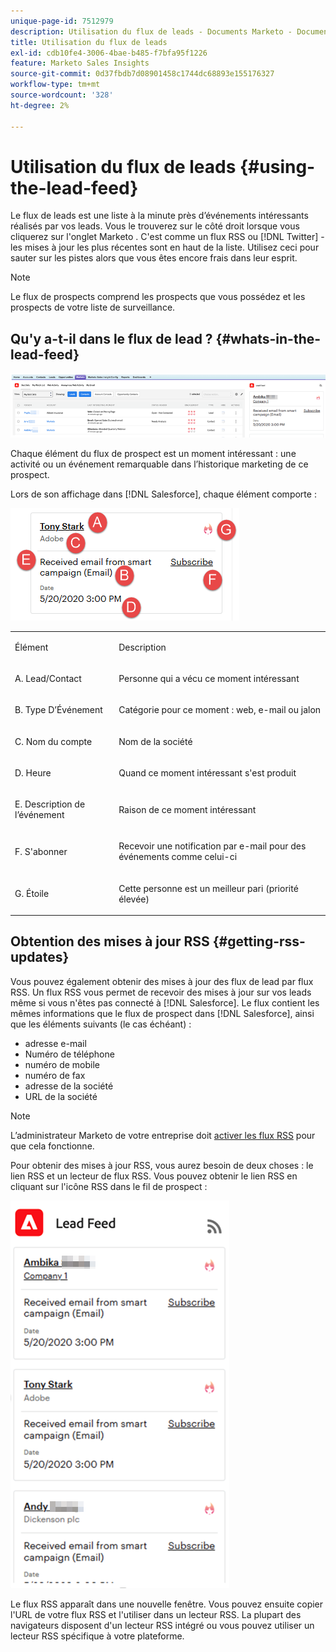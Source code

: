 ```yaml
---
unique-page-id: 7512979
description: Utilisation du flux de leads - Documents Marketo - Documentation du produit
title: Utilisation du flux de leads
exl-id: cdb10fe4-3006-4bae-b485-f7bfa95f1226
feature: Marketo Sales Insights
source-git-commit: 0d37fbdb7d08901458c1744dc68893e155176327
workflow-type: tm+mt
source-wordcount: '328'
ht-degree: 2%

---
```


# Utilisation du flux de leads {#using-the-lead-feed}

Le flux de leads est une liste à la minute près d’événements intéressants réalisés par vos leads. Vous le trouverez sur le côté droit lorsque vous cliquerez sur l&#39;onglet Marketo . C&#39;est comme un flux RSS ou [!DNL Twitter] - les mises à jour les plus récentes sont en haut de la liste. Utilisez ceci pour sauter sur les pistes alors que vous êtes encore frais dans leur esprit.

>[!NOTE]
>
>Le flux de prospects comprend les prospects que vous possédez et les prospects de votre liste de surveillance.

## Qu&#39;y a-t-il dans le flux de lead ? {#whats-in-the-lead-feed}

![](assets/using-the-lead-feed-1.png)

Chaque élément du flux de prospect est un moment intéressant : une activité ou un événement remarquable dans l’historique marketing de ce prospect.

Lors de son affichage dans [!DNL Salesforce], chaque élément comporte :

![](assets/using-the-lead-feed-2.png)

<table> 
 <colgroup> 
  <col> 
  <col> 
 </colgroup> 
 <tbody> 
  <tr> 
   <td><p>Élément</p></td> 
   <td><p>Description</p></td> 
  </tr> 
  <tr> 
   <td><p>A. Lead/Contact</p></td> 
   <td><p>Personne qui a vécu ce moment intéressant</p></td> 
  </tr> 
  <tr> 
   <td><p>B. Type D’Événement</p></td> 
   <td><p>Catégorie pour ce moment : web, e-mail ou jalon</p></td> 
  </tr> 
  <tr> 
   <td><p>C. Nom du compte</p></td> 
   <td><p>Nom de la société</p></td> 
  </tr> 
  <tr> 
   <td><p>D. Heure</p></td> 
   <td><p>Quand ce moment intéressant s'est produit</p></td> 
  </tr> 
  <tr> 
   <td><p>E. Description de l’événement</p></td> 
   <td><p>Raison de ce moment intéressant</p></td> 
  </tr> 
  <tr> 
   <td><p>F. S'abonner</p></td> 
   <td><p>Recevoir une notification par e-mail pour des événements comme celui-ci</p></td> 
  </tr> 
  <tr> 
   <td><p>G. Étoile</p></td> 
   <td><p>Cette personne est un meilleur pari (priorité élevée)</p></td> 
  </tr> 
 </tbody> 
</table>

## Obtention des mises à jour RSS {#getting-rss-updates}

Vous pouvez également obtenir des mises à jour des flux de lead par flux RSS.  Un flux RSS vous permet de recevoir des mises à jour sur vos leads même si vous n&#39;êtes pas connecté à [!DNL Salesforce]. Le flux contient les mêmes informations que le flux de prospect dans [!DNL Salesforce], ainsi que les éléments suivants (le cas échéant) :

* adresse e-mail
* Numéro de téléphone
* numéro de mobile
* numéro de fax
* adresse de la société
* URL de la société

>[!NOTE]
>
>L’administrateur Marketo de votre entreprise doit [activer les flux RSS](/help/marketo/product-docs/marketo-sales-insight/msi-for-salesforce/features/msi-configuration-tab/enable-rss-for-sales-insight.md) pour que cela fonctionne.

Pour obtenir des mises à jour RSS, vous aurez besoin de deux choses : le lien RSS et un lecteur de flux RSS. Vous pouvez obtenir le lien RSS en cliquant sur l&#39;icône RSS dans le fil de prospect :

![](assets/using-the-lead-feed-3.png)

Le flux RSS apparaît dans une nouvelle fenêtre. Vous pouvez ensuite copier l&#39;URL de votre flux RSS et l&#39;utiliser dans un lecteur RSS. La plupart des navigateurs disposent d&#39;un lecteur RSS intégré ou vous pouvez utiliser un lecteur RSS spécifique à votre plateforme.
